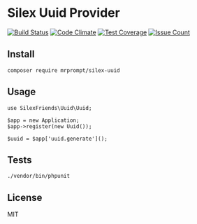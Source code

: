 # Silex Uuid Provider

[![Build Status](https://travis-ci.org/SilexFriends/Uuid.svg?branch=master)](https://travis-ci.org/SilexFriends/Uuid)
[![Code Climate](https://codeclimate.com/github/SilexFriends/Uuid/badges/gpa.svg)](https://codeclimate.com/github/SilexFriends/Uuid)
[![Test Coverage](https://codeclimate.com/github/SilexFriends/Uuid/badges/coverage.svg)](https://codeclimate.com/github/SilexFriends/Uuid/coverage)
[![Issue Count](https://codeclimate.com/github/SilexFriends/Uuid/badges/issue_count.svg)](https://codeclimate.com/github/SilexFriends/Uuid)


## Install

```
composer require mrprompt/silex-uuid
```

## Usage
```
use SilexFriends\Uuid\Uuid;

$app = new Application;
$app->register(new Uuid());

$uuid = $app['uuid.generate']();
```

## Tests

```
./vendor/bin/phpunit
```

## License

MIT
